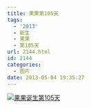 ```yaml
---
title: 果果第105天
tags:
  - '2013'
  - 新生
  - 果果
  - 第105天
url: 2144.html
id: 2144
categories:
  - 图片
date: 2013-05-04 19:35:27
---
```


[![](http://photo.guolaijie.com/rooufer/uploads/2013/05/果果诞生第105天.jpg "果果诞生第105天")](http://photo.guolaijie.com/rooufer/uploads/2013/05/果果诞生第105天.jpg)